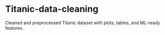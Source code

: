 # Titanic-data-cleaning
Cleaned and preprocessed Titanic dataset with plots, tables, and ML-ready features.
